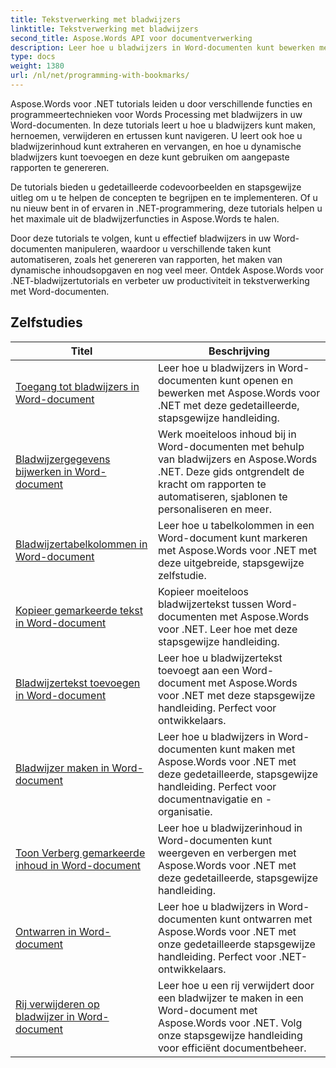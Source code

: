 ```yaml
---
title: Tekstverwerking met bladwijzers
linktitle: Tekstverwerking met bladwijzers
second_title: Aspose.Words API voor documentverwerking
description: Leer hoe u bladwijzers in Word-documenten kunt bewerken met Aspose.Words voor .NET. Tutorials leiden u door de stappen om bladwijzers in een Word-document te maken, openen en bewerken.
type: docs
weight: 1380
url: /nl/net/programming-with-bookmarks/
---
```


Aspose.Words voor .NET tutorials leiden u door verschillende functies en programmeertechnieken voor Words Processing met bladwijzers in uw Word-documenten. In deze tutorials leert u hoe u bladwijzers kunt maken, hernoemen, verwijderen en ertussen kunt navigeren. U leert ook hoe u bladwijzerinhoud kunt extraheren en vervangen, en hoe u dynamische bladwijzers kunt toevoegen en deze kunt gebruiken om aangepaste rapporten te genereren.

De tutorials bieden u gedetailleerde codevoorbeelden en stapsgewijze uitleg om u te helpen de concepten te begrijpen en te implementeren. Of u nu nieuw bent in of ervaren in .NET-programmering, deze tutorials helpen u het maximale uit de bladwijzerfuncties in Aspose.Words te halen.

Door deze tutorials te volgen, kunt u effectief bladwijzers in uw Word-documenten manipuleren, waardoor u verschillende taken kunt automatiseren, zoals het genereren van rapporten, het maken van dynamische inhoudsopgaven en nog veel meer. Ontdek Aspose.Words voor .NET-bladwijzertutorials en verbeter uw productiviteit in tekstverwerking met Word-documenten.

 ## Zelfstudies
| Titel | Beschrijving |
| --- | --- |
| [Toegang tot bladwijzers in Word-document](./access-bookmarks/) | Leer hoe u bladwijzers in Word-documenten kunt openen en bewerken met Aspose.Words voor .NET met deze gedetailleerde, stapsgewijze handleiding. |
| [Bladwijzergegevens bijwerken in Word-document](./update-bookmark-data/) | Werk moeiteloos inhoud bij in Word-documenten met behulp van bladwijzers en Aspose.Words .NET. Deze gids ontgrendelt de kracht om rapporten te automatiseren, sjablonen te personaliseren en meer. |
| [Bladwijzertabelkolommen in Word-document](./bookmark-table-columns/) | Leer hoe u tabelkolommen in een Word-document kunt markeren met Aspose.Words voor .NET met deze uitgebreide, stapsgewijze zelfstudie. |
| [Kopieer gemarkeerde tekst in Word-document](./copy-bookmarked-text/) | Kopieer moeiteloos bladwijzertekst tussen Word-documenten met Aspose.Words voor .NET. Leer hoe met deze stapsgewijze handleiding. |
| [Bladwijzertekst toevoegen in Word-document](./append-bookmarked-text/) | Leer hoe u bladwijzertekst toevoegt aan een Word-document met Aspose.Words voor .NET met deze stapsgewijze handleiding. Perfect voor ontwikkelaars. |
| [Bladwijzer maken in Word-document](./create-bookmark/) | Leer hoe u bladwijzers in Word-documenten kunt maken met Aspose.Words voor .NET met deze gedetailleerde, stapsgewijze handleiding. Perfect voor documentnavigatie en -organisatie. |
| [Toon Verberg gemarkeerde inhoud in Word-document](./show-hide-bookmarked-content/) | Leer hoe u bladwijzerinhoud in Word-documenten kunt weergeven en verbergen met Aspose.Words voor .NET met deze gedetailleerde, stapsgewijze handleiding. |
| [Ontwarren in Word-document](./untangle/) | Leer hoe u bladwijzers in Word-documenten kunt ontwarren met Aspose.Words voor .NET met onze gedetailleerde stapsgewijze handleiding. Perfect voor .NET-ontwikkelaars. |
| [Rij verwijderen op bladwijzer in Word-document](./delete-row-by-bookmark/) | Leer hoe u een rij verwijdert door een bladwijzer te maken in een Word-document met Aspose.Words voor .NET. Volg onze stapsgewijze handleiding voor efficiënt documentbeheer. |